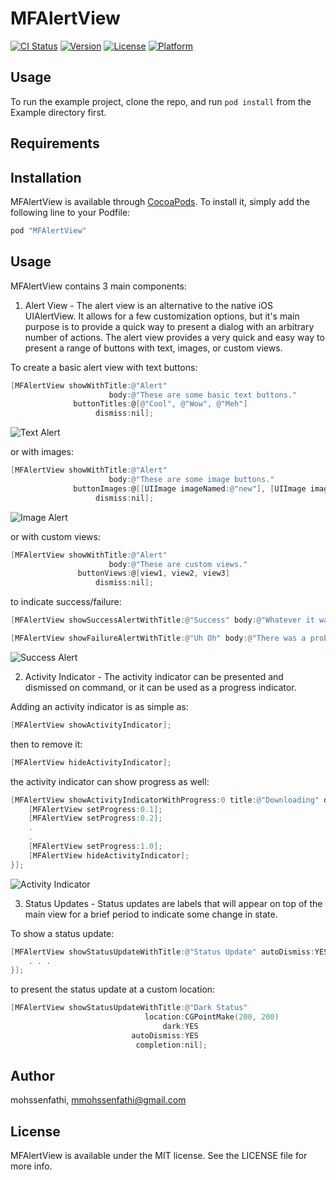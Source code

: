 # MFAlertView

[![CI Status](http://img.shields.io/travis/mohssenfathi/MFAlertView.svg?style=flat)](https://travis-ci.org/mohssenfathi/MFAlertView)
[![Version](https://img.shields.io/cocoapods/v/MFAlertView.svg?style=flat)](http://cocoapods.org/pods/MFAlertView)
[![License](https://img.shields.io/cocoapods/l/MFAlertView.svg?style=flat)](http://cocoapods.org/pods/MFAlertView)
[![Platform](https://img.shields.io/cocoapods/p/MFAlertView.svg?style=flat)](http://cocoapods.org/pods/MFAlertView)

## Usage

To run the example project, clone the repo, and run `pod install` from the Example directory first.

## Requirements

## Installation

MFAlertView is available through [CocoaPods](http://cocoapods.org). To install
it, simply add the following line to your Podfile:

```ruby
pod "MFAlertView"
```

## Usage

MFAlertView contains 3 main components:

  1. Alert View - The alert view is an alternative to the native iOS UIAlertView. It allows for a few customization options, but it's main purpose is to provide a quick way to present a dialog with an arbitrary number of actions. The alert view provides a very quick and easy way to present a range of buttons with text, images, or custom views.
  
  To create a basic alert view with text buttons:
  ```Objective-C
  [MFAlertView showWithTitle:@"Alert"
                        body:@"These are some basic text buttons."
                buttonTitles:@[@"Cool", @"Wow", @"Meh"]
                     dismiss:nil];
  ```
  ![Text Alert](https://github.com/mohssenfathi/MFAlertView/blob/master/Screenshots/activity-indicator.png)
  
  or with images:
  ```Objective-C
  [MFAlertView showWithTitle:@"Alert"
                        body:@"These are some image buttons."
                buttonImages:@[[UIImage imageNamed:@"new"], [UIImage imageNamed:@"edit"], [UIImage imageNamed:@"delete"]]
                     dismiss:nil];
  ```
  ![Image Alert](https://github.com/mohssenfathi/MFAlertView/blob/master/Screenshots/image-alert.png)
  
  or with custom views:
  ```Objective-C
  [MFAlertView showWithTitle:@"Alert" 
                        body:@"These are custom views." 
                 buttonViews:@[view1, view2, view3] 
                     dismiss:nil];

  ```
  
  to indicate success/failure:
  ```Objective-C
  [MFAlertView showSuccessAlertWithTitle:@"Success" body:@"Whatever it was. It worked." dismiss:nil];
  
  [MFAlertView showFailureAlertWithTitle:@"Uh Oh" body:@"There was a problem." dismiss:nil];

  ```
  ![Success Alert](https://github.com/mohssenfathi/MFAlertView/blob/master/Screenshots/success.png)
  
  
  2. Activity Indicator - The activity indicator can be presented and dismissed on command, or it can be used as a progress indicator.
  
  Adding an activity indicator is as simple as:
  ```Objective-C
  [MFAlertView showActivityIndicator];
  ```
  
  then to remove it:
  ```Objective-C  
  [MFAlertView hideActivityIndicator];
  ```
  
  the activity indicator can show progress as well:
  ```Objective-C  
  [MFAlertView showActivityIndicatorWithProgress:0 title:@"Downloading" dimBackground:YES completion:^{
      [MFAlertView setProgress:0.1];
      [MFAlertView setProgress:0.2];
      .
      .
      [MFAlertView setProgress:1.0];
      [MFAlertView hideActivityIndicator];
  }];
  ```
  ![Activity Indicator](https://github.com/mohssenfathi/MFAlertView/blob/master/Screenshots/activity-indicator.png)
  
  
  3. Status Updates - Status updates are labels that will appear on top of the main view for a brief period to indicate some change in state.

  To show a status update:
  ```Objective-C  
  [MFAlertView showStatusUpdateWithTitle:@"Status Update" autoDismiss:YES completion:^{
      . . .
  }];
  ```
  
  to present the status update at a custom location:
  ```Objective-C  
  [MFAlertView showStatusUpdateWithTitle:@"Dark Status" 
                                location:CGPointMake(200, 200)
                                    dark:YES 
                             autoDismiss:YES 
                              completion:nil];

  ```

## Author

mohssenfathi, mmohssenfathi@gmail.com

## License

MFAlertView is available under the MIT license. See the LICENSE file for more info.

